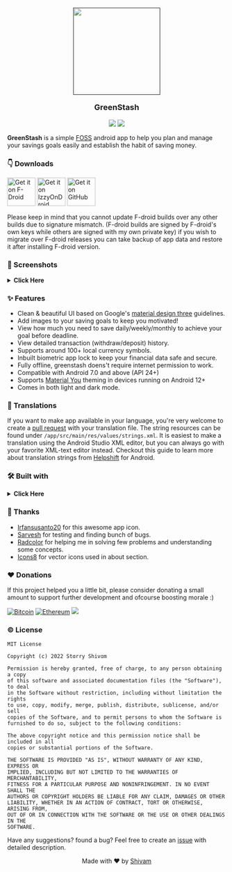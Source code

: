 <p align="center">
  <a href=""><img width="200" height="200" src="https://github.com/Pool-Of-Tears/GreenStash/blob/master/app/src/main/res/mipmap-xxxhdpi/ic_launcher_round.png"></a>
</p>
<p align="center" style="font-size:18px"><b>GreenStash</b></p>

<p align="center">
  <a href="https://www.android.com"><img src="https://forthebadge.com/images/badges/built-for-android.svg"></a> <a href="https://www.github.com/starry69"><img src="https://forthebadge.com/images/badges/built-with-love.svg"/></a>
</p>

**GreenStash** is a simple [FOSS](https://en.m.wikipedia.org/wiki/Free_and_open-source_software) android app to help you plan and manage your savings goals easily and establish the habit of saving money.

### 👇 Downloads
<a href="https://f-droid.org/en/packages/com.starry.greenstash"><img alt="Get it on F-Droid" height="65" src="https://f-droid.org/badge/get-it-on.png" /></a>
<a href='https://apt.izzysoft.de/fdroid/index/apk/com.starry.greenstash'><img alt='Get it on IzzyOnDroid' src='https://gitlab.com/IzzyOnDroid/repo/-/raw/master/assets/IzzyOnDroid.png' height='65'/></a>
[<img src="https://github.com/machiav3lli/oandbackupx/blob/034b226cea5c1b30eb4f6a6f313e4dadcbb0ece4/badge_github.png" alt="Get it on GitHub" height="65">](https://github.com/Pool-Of-Tears/GreenStash/releases/latest)

Please keep in mind that you cannot update F-droid builds over any other builds due to signature mismatch. (F-droid builds are signed by F-droid's own keys while others are signed with my own private key) if you wish to migrate over F-droid releases you can take backup of app data and restore it after installing F-droid version. 

### 📸 Screenshots
<details>
  <summary><b>Click Here</b></summary>

<p align="middle">
  <img src="https://telegra.ph/file/23bf1b50ffeee129fba74.jpg" width="200" />
  <img src="https://telegra.ph/file/116939944f37f70640192.jpg" width="200" /> 
  <img src="https://telegra.ph/file/9be767c2afea4e3cd3985.jpg" width="200" />
  <img src="https://telegra.ph/file/2dc80bec4734cec65b3e9.jpg" width="200"/>
</p>
</details>


### ✨ Features
- Clean & beautiful UI based on Google's [material design three](https://m3.material.io/) guidelines.
- Add images to your saving goals to keep you motivated!
- View how much you need to save daily/weekly/monthly to achieve your goal before deadline.
- View detailed transaction (withdraw/deposit) history.
- Supports around 100+ local currency symbols.
- Inbuilt biometric app lock to keep your financial data safe and secure.
- Fully offline, greenstash doens't require internet permission to work.
- Compatible with Android 7.0 and above (API 24+)
- Supports [Material You](https://www.androidpolice.com/everything-we-love-about-material-you/amp/) theming in devices running on Android 12+
- Comes in both light and dark mode.

### 🙌 Translations
If you want to make app available in your language, you're very welcome to create a [pull request](https://docs.github.com/en/pull-requests/collaborating-with-pull-requests/proposing-changes-to-your-work-with-pull-requests/about-pull-requests) with your translation file.
The string resources can be found under `/app/src/main/res/values/strings.xml`. It is easiest to make a translation using the Android Studio XML editor, but you can always go with your favorite XML-text editor instead.
Checkout this guide to learn more about translation strings from [Helpshift](https://developers.helpshift.com/android/i18n/) for Android.

### 🛠️ Built with
<details>
   <summary><b>Click Here</b></summary>

- [Kotlin](https://kotlinlang.org/) - First class and official programming language for Android development.
- [Coroutines](https://kotlinlang.org/docs/reference/coroutines-overview.html) - To improve performance and overall user experience.
- [Android Architecture Components](https://developer.android.com/topic/libraries/architecture) - Collection of libraries that help you design robust, testable, and maintainable apps.
  - [LiveData](https://developer.android.com/topic/libraries/architecture/livedata) - Data objects that notify views when the underlying database changes.
  - [ViewModel](https://developer.android.com/topic/libraries/architecture/viewmodel) - Stores UI-related data that isn't destroyed on UI changes.
  - [ViewBinding](https://developer.android.com/topic/libraries/view-binding) - Generates a binding class for each XML layout file present in that module and allows you to more easily write code that interacts with views.
  - [Jetpack navigation](https://developer.android.com/guide/navigation) - Navigation component helps you implement navigation, from simple button clicks to more complex patterns, such as app bars and the navigation drawer.
- [Dagger-Hilt](https://dagger.dev/hilt/) For [Dependency injection (DI)](https://developer.android.com/training/dependency-injection)
- [Room database](https://developer.android.com/jetpack/androidx/releases/room) - Persistence library provides an abstraction layer over SQLite to allow for more robust database access while harnessing the full power of SQLite.
- [Material Components for Android](https://github.com/material-components/material-components-android) - Modular and customizable Material Design UI components for Android.
- [ImagePicker](https://github.com/Dhaval2404/ImagePicker) - Image Picker for Android, Pick an image from Gallery or Capture a new image with Camera.

</details>

### 🤝 Thanks
- [Irfansusanto20](https://www.flaticon.com/authors/irfansusanto20) for this awesome app icon.
- [Sarvesh](https://t.me/NoisYboii) for testing and finding bunch of bugs.
- [Radcolor](https://github.com/radcolor) for helping me in solving few problems and understanding some concepts.
- [Icons8](https://icons8.com/) for vector icons used in about section.

### ♥️ Donations
If this project helped you a little bit, please consider donating a small amount to support further development and ofcourse boosting morale :)

[![Bitcoin](https://img.shields.io/badge/Bitcoin-000?style=for-the-badge&logo=bitcoin&logoColor=white)](https://www.blockchain.com/btc/address/bc1q82qh9hw5xupwlf0f3ddfud63sek53lavk6cf0k)
[![Ethereum](https://img.shields.io/badge/Ethereum-3C3C3D?style=for-the-badge&logo=Ethereum&logoColor=white)](https://www.blockchain.com/eth/address/0x9ef20ad6FBf1985e6eF6ea6337ad800Cb8126eD3)
![](https://img.shields.io/badge/starry%40airtel-UPI-red?style=for-the-badge)

### ©️ License
```
MIT License

Copyright (c) 2022 Stɑrry Shivɑm

Permission is hereby granted, free of charge, to any person obtaining a copy
of this software and associated documentation files (the "Software"), to deal
in the Software without restriction, including without limitation the rights
to use, copy, modify, merge, publish, distribute, sublicense, and/or sell
copies of the Software, and to permit persons to whom the Software is
furnished to do so, subject to the following conditions:

The above copyright notice and this permission notice shall be included in all
copies or substantial portions of the Software.

THE SOFTWARE IS PROVIDED "AS IS", WITHOUT WARRANTY OF ANY KIND, EXPRESS OR
IMPLIED, INCLUDING BUT NOT LIMITED TO THE WARRANTIES OF MERCHANTABILITY,
FITNESS FOR A PARTICULAR PURPOSE AND NONINFRINGEMENT. IN NO EVENT SHALL THE
AUTHORS OR COPYRIGHT HOLDERS BE LIABLE FOR ANY CLAIM, DAMAGES OR OTHER
LIABILITY, WHETHER IN AN ACTION OF CONTRACT, TORT OR OTHERWISE, ARISING FROM,
OUT OF OR IN CONNECTION WITH THE SOFTWARE OR THE USE OR OTHER DEALINGS IN THE
SOFTWARE.
```

Have any suggestions? found a bug? Feel free to create an [issue](https://github.com/Pool-Of-Tears/GreenStash/issues/new) with detailed description.
<p align="center">Made with ❤ by <a href="https://github.com/starry69">Shivam</a></p>
